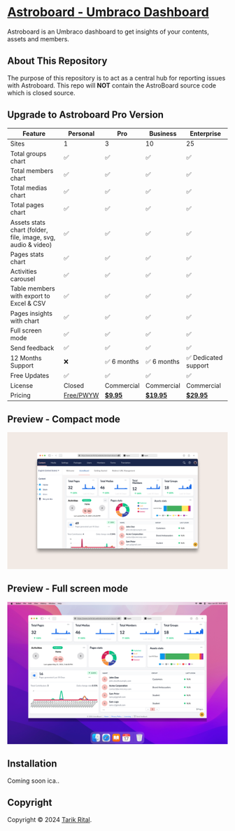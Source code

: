 # [Astroboard - Umbraco Dashboard](https://www.tarikrital.website/store/)

Astroboard is an Umbraco dashboard to get insights of your contents, assets and members.

## About This Repository

The purpose of this repository is to act as a central hub for reporting issues with Astroboard. This repo will **NOT** contain the AstroBoard source code which is closed source.

## Upgrade to Astroboard Pro Version

<!-- prettier-ignore -->
| Feature | Personal | Pro | Business | Enterprise |
| --- | ------ | --- | --- | --- |
| Sites | 1  | 3 | 10 | 25 |
| Total groups chart | ✅  | ✅ | ✅ | ✅ |
| Total members chart | ✅  | ✅ | ✅ | ✅ |
| Total medias chart   | ✅  | ✅ | ✅ | ✅ |
| Total pages chart | ✅  | ✅ | ✅ | ✅ |
| Assets stats chart (folder, file, image, svg, audio & video) | ✅  | ✅ | ✅ | ✅ |
| Pages stats chart | ✅  | ✅ | ✅ | ✅ |
| Activities carousel | ✅| ✅ | ✅ | ✅ |
| Table members with export to Excel & CSV | ✅ | ✅ | ✅ | ✅ |
| Pages insights with chart | ✅  | ✅ | ✅ | ✅ |
| Full screen mode | ✅  | ✅ | ✅ | ✅ |
| Send feedback | ✅  | ✅ | ✅ | ✅ |
| 12 Months Support| ❌  | ✅ 6 months | ✅ 6 months | ✅ Dedicated support |
| Free Updates     | ✅  | ✅  | ✅ | ✅ |
| License         | Closed | Commercial | Commercial | Commercial |
| Pricing| [Free/PWYW](https://tarikrital.gumroad.com/l/astroboard?option=iqmIJBlJAVxWr1gMiwCKnQ%3D%3D&_gl=1*1au180a*_ga*NDkyNzE4OTYyLjE3MjEzODI4MjA.*_ga_6LJN6D94N6*MTcyMzIwMDU1Mi4xOS4xLjE3MjMyMDA2MTQuMC4wLjA.) | [**$9.95**](https://tarikrital.gumroad.com/l/astroboard?option=PHLq1RZ0jxkf63eUyjo0iA%3D%3D&_gl=1*queohq*_ga*NDkyNzE4OTYyLjE3MjEzODI4MjA.*_ga_6LJN6D94N6*MTcyMzIwMDU1Mi4xOS4xLjE3MjMyMDA2MTQuMC4wLjA.) | [**$19.95**](https://tarikrital.gumroad.com/l/astroboard?option=8GvDW8_FKUNklwDN7sWGTQ%3D%3D&_gl=1*1962lg*_ga*NDkyNzE4OTYyLjE3MjEzODI4MjA.*_ga_6LJN6D94N6*MTcyMzIwMDU1Mi4xOS4xLjE3MjMyMDA2MTQuMC4wLjA.) | [**$29.95**](https://tarikrital.gumroad.com/l/astroboard?option=z4Dw0INXh0MUEZqk99vX6w%3D%3D&_gl=1*1962lg*_ga*NDkyNzE4OTYyLjE3MjEzODI4MjA.*_ga_6LJN6D94N6*MTcyMzIwMDU1Mi4xOS4xLjE3MjMyMDA2MTQuMC4wLjA.) |

## Preview - Compact mode

![image](public/images/astroboard-compact-mode.png)

## Preview - Full screen mode

![preview](public/images/mac-astroboard-fullscreen-mode.png)

## Installation

Coming soon ica..

## Copyright

Copyright © 2024 [Tarik Rital](https://www.tarikrital.website/store/).